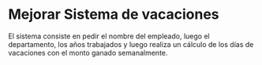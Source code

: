 # Mejorar Sistema de vacaciones
El sistema consiste en pedir el nombre del empleado, luego el departamento, los años trabajados y luego realiza un cálculo de los días de vacaciones con el monto ganado semanalmente.  
